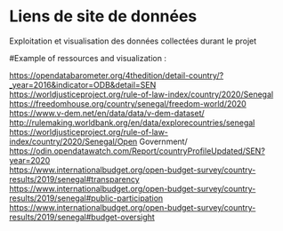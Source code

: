 # Liens de site de données
Exploitation et visualisation des données collectées durant le projet


#Example of ressources and visualization : 

https://opendatabarometer.org/4thedition/detail-country/?_year=2016&indicator=ODB&detail=SEN	
https://worldjusticeproject.org/rule-of-law-index/country/2020/Senegal	
https://freedomhouse.org/country/senegal/freedom-world/2020	
https://www.v-dem.net/en/data/data/v-dem-dataset/	
http://rulemaking.worldbank.org/en/data/explorecountries/senegal	
https://worldjusticeproject.org/rule-of-law-index/country/2020/Senegal/Open Government/	
https://odin.opendatawatch.com/Report/countryProfileUpdated/SEN?year=2020	
https://www.internationalbudget.org/open-budget-survey/country-results/2019/senegal#transparency	
https://www.internationalbudget.org/open-budget-survey/country-results/2019/senegal#public-participation	
https://www.internationalbudget.org/open-budget-survey/country-results/2019/senegal#budget-oversight
